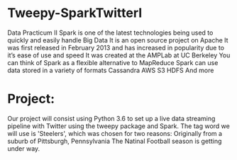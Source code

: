 # Tweepy-SparkTwitterI
Data Practicum II
Spark is one of the latest technologies being used to quickly and easily handle Big Data
It is an open source project on Apache
It was first released in February 2013 and has increased in popularity due to it’s ease of use and speed
It was created at the AMPLab at UC Berkeley
You can think of Spark as a flexible alternative to MapReduce
Spark can use data stored in a variety of formats
Cassandra
AWS S3
HDFS
And more

# Project:
Our project will consist using Python 3.6 to set up a live data streaming pipeline with Twitter using the tweepy package and Spark.
The tag word we will use is 'Steelers', which was chosen for two reasons:
Originally from a suburb of Pittsburgh, Pennsylvania
The Natinal Football season is getting under way.

